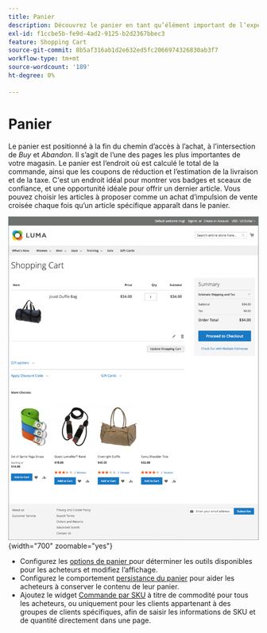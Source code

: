 ```yaml
---
title: Panier
description: Découvrez le panier en tant qu’élément important de l’expérience d’achat de votre boutique.
exl-id: f1ccbe5b-fe9d-4ad2-9125-b2d2367bbec3
feature: Shopping Cart
source-git-commit: 8b5af316ab1d2e632ed5fc2066974326830ab3f7
workflow-type: tm+mt
source-wordcount: '189'
ht-degree: 0%

---
```


# Panier

Le panier est positionné à la fin du chemin d’accès à l’achat, à l’intersection de _Buy_ et _Abandon_. Il s’agit de l’une des pages les plus importantes de votre magasin. Le panier est l’endroit où est calculé le total de la commande, ainsi que les coupons de réduction et l’estimation de la livraison et de la taxe. C&#39;est un endroit idéal pour montrer vos badges et sceaux de confiance, et une opportunité idéale pour offrir un dernier article. Vous pouvez choisir les articles à proposer comme un achat d’impulsion de vente croisée chaque fois qu’un article spécifique apparaît dans le panier.

![La page Panier affiche les outils que l’acheteur peut utiliser pour gérer les produits pour sa commande ](./assets/storefront-cart-full.png){width="700" zoomable="yes"}

- Configurez les [ options de panier ](cart-configuration.md) pour déterminer les outils disponibles pour les acheteurs et modifiez l’affichage.
- Configurez le comportement [persistance du panier](cart-persistent.md) pour aider les acheteurs à conserver le contenu de leur panier.
- Ajoutez le widget [Commande par SKU](order-by-sku.md) à titre de commodité pour tous les acheteurs, ou uniquement pour les clients appartenant à des groupes de clients spécifiques, afin de saisir les informations de SKU et de quantité directement dans une page.
